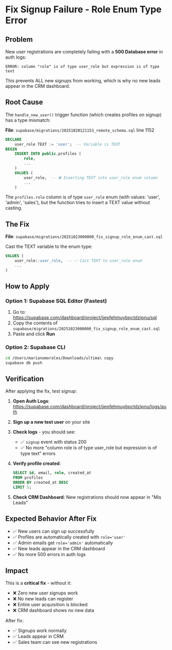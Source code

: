 # Fix Signup Failure - Role Enum Type Error

## Problem

New user registrations are completely failing with a **500 Database error** in auth logs:

```
ERROR: column "role" is of type user_role but expression is of type text
```

This prevents ALL new signups from working, which is why no new leads appear in the CRM dashboard.

## Root Cause

The `handle_new_user()` trigger function (which creates profiles on signup) has a type mismatch:

**File**: `supabase/migrations/20251020121153_remote_schema.sql` line 1152

```sql
DECLARE
    user_role TEXT := 'user';  -- Variable is TEXT
BEGIN
    INSERT INTO public.profiles (
        role,
        ...
    )
    VALUES (
        user_role,  -- ❌ Inserting TEXT into user_role enum column
        ...
    )
```

The `profiles.role` column is of type `user_role` enum (with values: 'user', 'admin', 'sales'), but the function tries to insert a TEXT value without casting.

## The Fix

**File**: `supabase/migrations/20251023000000_fix_signup_role_enum_cast.sql`

Cast the TEXT variable to the enum type:

```sql
VALUES (
    user_role::user_role,  -- ✅ Cast TEXT to user_role enum
    ...
)
```

## How to Apply

### Option 1: Supabase SQL Editor (Fastest)

1. Go to: https://supabase.com/dashboard/project/jjepfehmuybpctdzipnu/sql
2. Copy the contents of `supabase/migrations/20251023000000_fix_signup_role_enum_cast.sql`
3. Paste and click **Run**

### Option 2: Supabase CLI

```bash
cd /Users/marianomorales/Downloads/ultima\ copy
supabase db push
```

## Verification

After applying the fix, test signup:

1. **Open Auth Logs**: https://supabase.com/dashboard/project/jjepfehmuybpctdzipnu/logs/auth
2. **Sign up a new test user** on your site
3. **Check logs** - you should see:
   - ✅ `signup` event with status 200
   - ✅ No more "column role is of type user_role but expression is of type text" errors

4. **Verify profile created**:
   ```sql
   SELECT id, email, role, created_at
   FROM profiles
   ORDER BY created_at DESC
   LIMIT 5;
   ```

5. **Check CRM Dashboard**: New registrations should now appear in "Mis Leads"

## Expected Behavior After Fix

- ✅ New users can sign up successfully
- ✅ Profiles are automatically created with `role='user'`
- ✅ Admin emails get `role='admin'` automatically
- ✅ New leads appear in the CRM dashboard
- ✅ No more 500 errors in auth logs

## Impact

This is a **critical fix** - without it:
- ❌ Zero new user signups work
- ❌ No new leads can register
- ❌ Entire user acquisition is blocked
- ❌ CRM dashboard shows no new data

After fix:
- ✅ Signups work normally
- ✅ Leads appear in CRM
- ✅ Sales team can see new registrations
